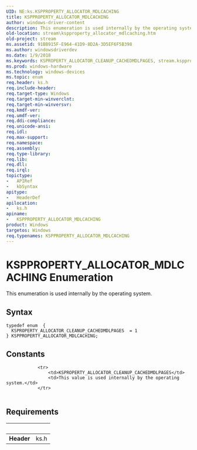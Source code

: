 ```yaml
---
UID: NE:ks.KSPPROPERTY_ALLOCATOR_MDLCACHING
title: KSPPROPERTY_ALLOCATOR_MDLCACHING
author: windows-driver-content
description: This enumeration is used internally by the operating system.
old-location: stream\kspproperty_allocator_mdlcaching.htm
old-project: stream
ms.assetid: 91BB915F-E964-41D9-8D2A-3D5EF6F5B398
ms.author: windowsdriverdev
ms.date: 1/9/2018
ms.keywords: KSPROPERTY_ALLOCATOR_CLEANUP_CACHEDMDLPAGES, stream.kspproperty_allocator_mdlcaching, KSPPROPERTY_ALLOCATOR_MDLCACHING enumeration [Streaming Media Devices], KSPPROPERTY_ALLOCATOR_MDLCACHING, ks/KSPPROPERTY_ALLOCATOR_MDLCACHING, ks/KSPROPERTY_ALLOCATOR_CLEANUP_CACHEDMDLPAGES
ms.prod: windows-hardware
ms.technology: windows-devices
ms.topic: enum
req.header: ks.h
req.include-header: 
req.target-type: Windows
req.target-min-winverclnt: 
req.target-min-winversvr: 
req.kmdf-ver: 
req.umdf-ver: 
req.ddi-compliance: 
req.unicode-ansi: 
req.idl: 
req.max-support: 
req.namespace: 
req.assembly: 
req.type-library: 
req.lib: 
req.dll: 
req.irql: 
topictype:
-	APIRef
-	kbSyntax
apitype:
-	HeaderDef
apilocation:
-	ks.h
apiname:
-	KSPPROPERTY_ALLOCATOR_MDLCACHING
product: Windows
targetos: Windows
req.typenames: KSPPROPERTY_ALLOCATOR_MDLCACHING
---
```


# KSPPROPERTY_ALLOCATOR_MDLCACHING Enumeration
This enumeration is used internally by the operating system.

## Syntax
````
typedef enum  { 
  KSPROPERTY_ALLOCATOR_CLEANUP_CACHEDMDLPAGES  = 1
} KSPPROPERTY_ALLOCATOR_MDLCACHING;
````

## Constants

<table>
            
                <tr>
                    <td>KSPROPERTY_ALLOCATOR_CLEANUP_CACHEDMDLPAGES</td>
                    <td>This value is used internally by the operating system.</td>
                </tr>
</table>


## Requirements
| &nbsp; | &nbsp; |
| ---- |:---- |
| **Header** | ks.h |